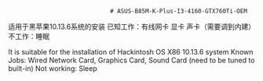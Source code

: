                                  # ASUS-B85M-K-Plus-I3-4160-GTX760Ti-OEM
适用于黑苹果10.13.6系统的安装
已知工作：有线网卡 显卡 声卡（需要调到内建）
不工作：睡眠 

It is suitable for the installation of Hackintosh OS X86 10.13.6 system
Known Jobs: Wired Network Card, Graphics Card, Sound Card (need to be tuned to built-in)
Not working: Sleep 
